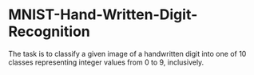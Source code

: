 # MNIST-Hand-Written-Digit-Recognition
The task is to classify a given image of a handwritten digit into one of 10 classes representing integer values from 0 to 9, inclusively.
